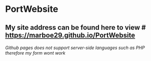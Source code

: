 # PortWebsite

## My site address can be found here to view # https://marboe29.github.io/PortWebsite

###### Github pages does not support server-side languages such as PHP therefore my form wont work
